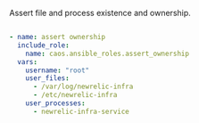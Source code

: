 Assert file and process existence and ownership.

```yaml

- name: assert ownership
  include_role:
    name: caos.ansible_roles.assert_ownership
  vars:
    username: "root"
    user_files:
      - /var/log/newrelic-infra
      - /etc/newrelic-infra
    user_processes:
      - newrelic-infra-service
```